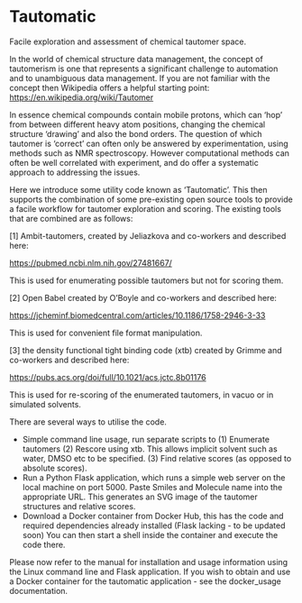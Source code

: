 # Tautomatic
Facile exploration and assessment of chemical tautomer space. 

In the world of chemical structure data management, the concept of tautomerism is one that represents a significant challenge to automation and to unambiguous data management. If you are not familiar with the concept then Wikipedia offers a helpful starting point:
https://en.wikipedia.org/wiki/Tautomer

In essence chemical compounds contain mobile protons, which can ‘hop’ from between different heavy atom positions, changing the chemical structure ‘drawing’ and also the bond orders. The question of which tautomer is ‘correct’ can often only be answered by experimentation, using methods such as NMR spectroscopy. However computational methods can often be well correlated with experiment, and do offer a systematic approach to addressing the issues. 

Here we introduce some utility code known as ‘Tautomatic’. This then supports the combination of some pre-existing open source tools  to provide a facile workflow for tautomer exploration and scoring. The existing tools that are combined are as follows: 

[1] Ambit-tautomers, created by Jeliazkova and co-workers and described here:

https://pubmed.ncbi.nlm.nih.gov/27481667/

This is used for enumerating possible tautomers but not for scoring them. 

[2] Open Babel created by O’Boyle and co-workers and described here:

https://jcheminf.biomedcentral.com/articles/10.1186/1758-2946-3-33

This is used for convenient file format manipulation.

[3] the density functional tight binding code (xtb) created by Grimme and co-workers and described here:

https://pubs.acs.org/doi/full/10.1021/acs.jctc.8b01176

This is used for re-scoring of the enumerated tautomers, in vacuo or in simulated solvents.

There are several ways to utilise the code.

* Simple command line usage, run separate scripts to (1) Enumerate tautomers (2) Rescore using xtb.
  This allows implicit solvent such as water, DMSO etc to be specified. (3) Find relative scores (as opposed to absolute scores).
* Run a Python Flask application, which runs a simple web server on the local machine on port 5000. Paste Smiles and Molecule name into the appropriate URL.
  This generates an SVG image of the tautomer structures and relative scores.
* Download a Docker container from Docker Hub, this has the code and required dependencies already installed (Flask lacking - to be updated soon)
  You can then start a shell inside the container and execute the code there. 

Please now refer to the manual for installation and usage information using the Linux command line and Flask application.
If you wish to obtain and use a Docker container for the tautomatic application - see the docker_usage documentation. 
